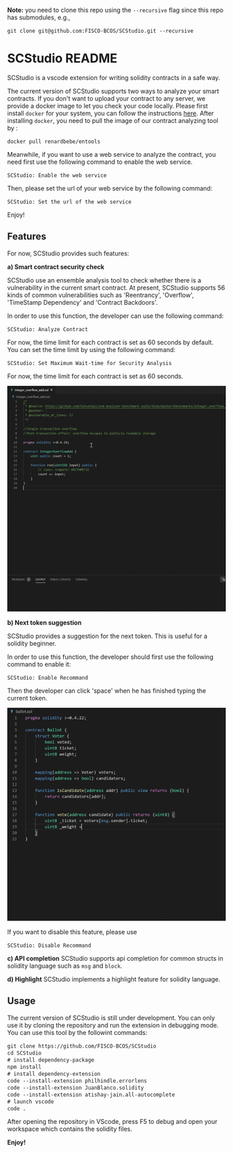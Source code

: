 **Note:** you need to clone this repo using the `--recursive` flag since this repo has submodules, e.g.,

```
git clone git@github.com:FISCO-BCOS/SCStudio.git --recursive
```



# SCStudio README

SCStudio is a vscode extension for writing solidity contracts in a safe way. 

The current version of SCStudio supports two ways to analyze your smart contracts. If you don't want to upload your contract to any server, we provide a docker image to let you check your code locally. Please first install `docker` for your system, you can follow the instructions [here](https://docs.docker.com/get-docker/). After installing `docker`, you need to pull the image of our contract analyzing tool by :
```
docker pull renardbebe/entools
```

Meanwhile, if you want to use a web service to analyze the contract, you need first use the following command to enable the web service.
```
SCStudio: Enable the web service
```
Then, please set the url of your web service by the following command:
```
SCStudio: Set the url of the web service
```

Enjoy!

## Features

For now, SCStudio provides such features:

**a) Smart contract security check**

SCStudio use an ensemble analysis tool to check whether there is a vulnerability in the current smart contract. At present, SCStudio supports 56 kinds of common vulnerabilities such as 'Reentrancy', 'Overflow', 'TimeStamp Dependency' and 'Contract Backdoors'.

In order to use this function, the developer can use the following command:
```
SCStudio: Analyze Contract
```
For now, the time limit for each contract is set as 60 seconds by default.
You can set the time limit by using the following command:
```
SCStudio: Set Maximum Wait-time for Security Analysis
```
For now, the time limit for each contract is set as 60 seconds.

![Feature_Security_Check](img/secure.gif)

**b) Next token suggestion**

SCStudio provides a suggestion for the next token. This is useful for a solidity beginner.

In order to use this function, the developer should first use the following command to enable it:

```
SCStudio: Enable Recommand
```

Then the developer can click 'space' when he has finished typing the current token.

![Feature_Security_Check](img/token.gif)

If you want to disable this feature, please use

```
SCStudio: Disable Recommand
```

**c) API completion**
SCStudio supports api completion for common structs in solidity language such as `msg` and `block`.

**d) Highlight**
SCStudio implements a highlight feature for solidity language.


## Usage

The current version of SCStudio is still under development. You can only use it by cloning the repository and run the extension in debugging mode. You can use this tool by the followint commands:
```shell
git clone https://github.com/FISCO-BCOS/SCStudio
cd SCStudio
# install dependency-package
npm install
# install dependency-extension
code --install-extension philhindle.errorlens
code --install-extension JuanBlanco.solidity
code --install-extension atishay-jain.all-autocomplete
# launch vscode
code .
```
After opening the repository in VScode, press F5 to debug and open your workspace which contains the solidity files.

**Enjoy!**
